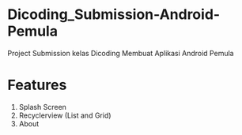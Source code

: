 # Dicoding_Submission-Android-Pemula
Project Submission kelas Dicoding Membuat Aplikasi Android Pemula


# Features
1. Splash Screen
2. Recyclerview (List and Grid)
3. About


